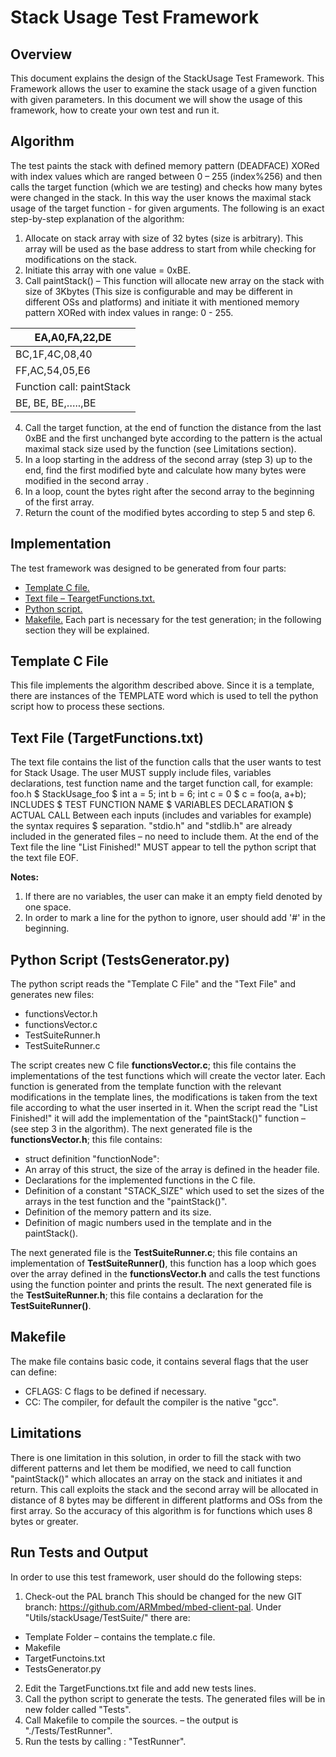 # Stack Usage Test Framework


## Overview
This document explains the design of the StackUsage Test Framework. This Framework allows the user to examine the stack usage of a given function with given parameters. In this document we will show the usage of this framework, how to create your own test and run it.

## Algorithm
The test paints the stack with defined memory pattern (DEADFACE) XORed with index values which are ranged between 0 – 255 (index%256) and then calls the target function (which we are testing) and checks how many bytes were changed in the stack. In this way the user knows the maximal stack usage of the target function - for given arguments. The following is an exact step-by-step explanation of the algorithm:
1. Allocate on stack array with size of 32 bytes (size is arbitrary). This array will be used as the base address to start from while checking for modifications on the stack.
2. Initiate this array with one value = 0xBE.
3.  Call paintStack() – This function will allocate new array on the stack with size of 3Kbytes (This size is configurable and may be different in different OSs and platforms) and initiate it with mentioned memory pattern XORed with index values in range: 0 - 255.
 

| EA,A0,FA,22,DE |
| -------------- |
| BC,1F,4C,08,40 |
| FF,AC,54,05,E6 |
| Function call: paintStack |
| BE, BE, BE,…..,BE |



4. Call the target function, at the end of function the distance from the last 0xBE and the first unchanged byte according to the pattern is the actual maximal stack size used by the function (see Limitations section).
5. In a loop starting in the address of the second array (step 3) up to the end, find the first modified byte and calculate how many bytes were modified in the second array .
6. In a loop, count the bytes right after the second array to the beginning of the first array.
7. Return the count of the modified bytes according to step 5 and step 6.

## Implementation
The test framework was designed to be generated from four parts:
* [Template C file.](./TestSuite/Template/template.c)
* [Text file – TeargetFunctions.txt.](./TestSuite/TargetFunctions.txt)
* [Python script.](./TestSuite/TestsGenarator.py)
* [Makefile.](./TestSuite/Makefile)
Each part is necessary for the test generation; in the following section they will be explained.

## Template C File
This file implements the algorithm described above. Since it is a template, there are instances of the TEMPLATE word which is used to tell the python script how to process these sections.

## Text File (TargetFunctions.txt)
The text file contains the list of the function calls that the user wants to test for Stack Usage. The user MUST supply include files, variables declarations, test function name and the target function call, for example:
foo.h $ StackUsage_foo $ int a = 5; int b = 6; int c = 0 $ c = foo(a, a+b);
INCLUDES $ TEST FUNCTION NAME $ VARIABLES DECLARATION $ ACTUAL CALL
Between each inputs (includes and variables for example) the syntax requires $ separation. "stdio.h" and "stdlib.h" are already included in the generated files – no need to include them. At the end of the Text file the line "List Finished!" MUST appear to tell the python script that the text file EOF.

**Notes:**
1. If there are no variables, the user can make it an empty field denoted by one space.
2. In order to mark a line for the python to ignore, user should add '#' in the beginning.

## Python Script (TestsGenerator.py)
The python script reads the "Template C File" and the "Text File" and generates new files:
* functionsVector.h
* functionsVector.c
* TestSuiteRunner.h
* TestSuiteRunner.c


The script creates new C file **functionsVector.c**; this file contains the implementations of the test functions which will create the vector later.
Each function is generated from the template function with the relevant modifications in the template lines, the modifications is taken from the text file according to what the user inserted in it.
When the script read the "List Finished!" it will add the implementation of the "paintStack()" function – (see step 3 in the algorithm).
The next generated file is the **functionsVector.h**; this file contains:
* struct definition "functionNode":
* An array of this struct, the size of the array is defined in the header file.
* Declarations for the implemented functions in the C file.
* Definition of a constant "STACK_SIZE" which used to set the sizes of the arrays in the test function and the "paintStack()".
* Definition of the memory pattern and its size.
* Definition of magic numbers used in the template and in the paintStack().

The next generated file is the **TestSuiteRunner.c**; this file contains an implementation of **TestSuiteRunner()**, this function has a loop which goes over the array defined in the **functionsVector.h** and calls the test functions using the function pointer and prints the result.
The next generated file is the **TestSuiteRunner.h**; this file contains a declaration for the **TestSuiteRunner()**.

## Makefile
The make file contains basic code, it contains several flags that the user can define:
* CFLAGS: C flags to be defined if necessary.
* CC: The compiler, for default the compiler is the native "gcc".

## Limitations
There is one limitation in this solution, in order to fill the stack with two different patterns and let them be modified, we need to call function "paintStack()" which allocates an array on the stack and initiates it and return.
This call exploits the stack and the second array will be allocated in distance of 8 bytes may be different in different platforms and OSs from the first array. So the accuracy of this algorithm is for functions which uses 8 bytes or greater.

## Run Tests and Output
In order to use this test framework, user should do the following steps:
1. Check-out the PAL branch This should be changed for the new GIT branch: https://github.com/ARMmbed/mbed-client-pal. Under "Utils/stackUsage/TestSuite/" there are:
* Template Folder – contains the template.c file.
* Makefile
* TargetFunctoins.txt
* TestsGenerator.py
2. Edit the TargetFunctions.txt file and add new tests lines.
3. Call the python script to generate the tests. The generated files will be in new folder called "Tests".
4. Call Makefile to compile the sources. – the output is "./Tests/TestRunner".
5. Run the tests by calling : "TestRunner".
